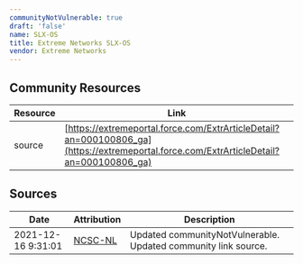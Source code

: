 ```yaml
---
communityNotVulnerable: true
draft: 'false'
name: SLX-OS
title: Extreme Networks SLX-OS
vendor: Extreme Networks
---
```



## Community Resources
| Resource | Link |
| --- | --- |
| source | [https://extremeportal.force.com/ExtrArticleDetail?an=000100806_ga](https://extremeportal.force.com/ExtrArticleDetail?an=000100806_ga) |


## Sources
| Date | Attribution | Description |
| --- | --- | --- |
| 2021-12-16 9:31:01 | [NCSC-NL](https://github.com/NCSC-NL/log4shell/blob/main/software/README.md) | Updated communityNotVulnerable. Updated community link source.  |
